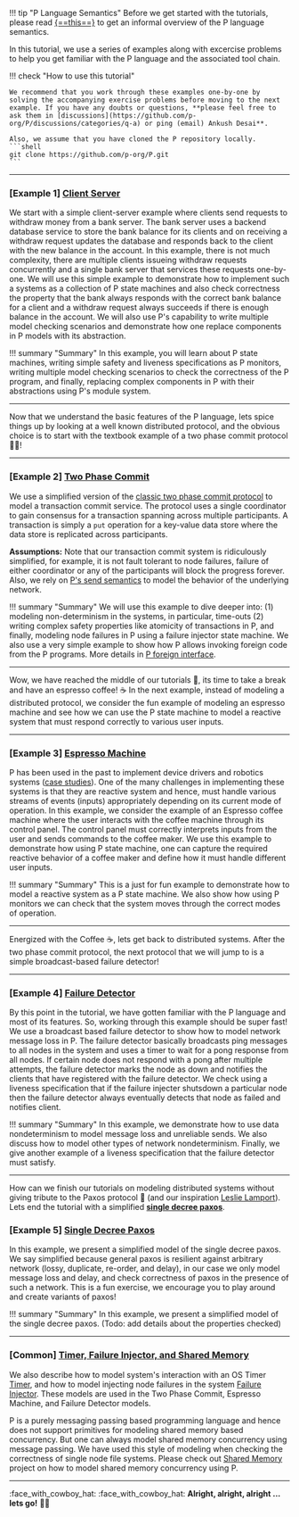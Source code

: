 
!!! tip "P Language Semantics"
    Before we get started with the tutorials, please read [{==this==}](advanced/psemantics.md) to get an informal overview of the P language semantics.

In this tutorial, we use a series of examples along with excercise problems to help you get familiar with the P language and the associated tool chain.

!!! check "How to use this tutorial"

    We recommend that you work through these examples one-by-one by solving the accompanying exercise problems before moving to the next example. If you have any doubts or questions, **please feel free to ask them in [discussions](https://github.com/p-org/P/discussions/categories/q-a) or ping (email) Ankush Desai**.

    Also, we assume that you have cloned the P repository locally.
    ```shell 
    git clone https://github.com/p-org/P.git
    ```

-----

### [Example 1] **[Client Server](tutorial/clientserver.md)**

We start with a simple client-server example where clients send requests to withdraw money from a bank server. The bank server uses a backend database service to store the bank balance for its clients and on receiving a withdraw request updates the database and responds back to the client with the new balance in the account. In this example, there is not much complexity, there are multiple clients issueing withdraw requests concurrently and a single bank server that services these requests one-by-one. We will use this simple example to demonstrate how to implement such a systems as a collection of P state machines and also check correctness the property that the bank always responds with the correct bank balance for a client and a withdraw request always succeeds if there is enough balance in the account. We will also use P's capability to write multiple model checking scenarios and demonstrate how one replace components in P models with its abstraction.

!!! summary "Summary"
    In this example, you will learn about P state machines, writing simple safety and liveness specifications as P monitors, writing multiple model checking scenarios to check the correctness of the P program, and finally, replacing complex components in P with their abstractions using P's module system.

-----

Now that we understand the basic features of the P language, lets spice things up by looking at a well known distributed protocol, and the obvious choice is to start with the textbook example of a two phase commit protocol :man_juggling:!

-----

### [Example 2] **[Two Phase Commit](tutorial/twophasecommit.md)**

We use a simplified version of the [classic two phase commit protocol](https://s2.smu.edu/~mhd/8330f11/p133-gray.pdf) to model a transaction commit service. The protocol uses a single coordinator to gain consensus for a transaction spanning across multiple participants. A transaction is simply a `put` operation for a key-value data store where the data store is replicated across participants.

**Assumptions:** Note that our transaction commit system is ridiculously simplified, for example, it is not fault tolerant to node failures, failure of either coordinator or any of the participants will block the progress forever. Also, we rely on [P's send semantics](advanced/psemantics.md) to model the behavior of the underlying network.

!!! summary "Summary"
    We will use this example to dive deeper into: (1) modeling non-determinism in the systems, in particular, time-outs (2) writing complex safety properties like atomicity of transactions in P, and finally, modeling node failures in P using a failure injector state machine. We also use a very simple example to show how P allows invoking foreign code from the P programs. More details in [P foreign interface](manual/foriegntypesfunctions.md).

-----

Wow, we have reached the middle of our tutorials :yawning_face:, its time to take a break and have an espresso coffee! :coffee:
In the next example, instead of modeling a distributed protocol, we consider the fun example of modeling an espresso machine and see how we can use the P state machine to model a reactive system that must respond correctly to various user inputs.

-----

### [Example 3] **[Espresso Machine](tutorial/espressomachine.md)**

P has been used in the past to implement device drivers and robotics systems ([case studies](casestudies.md)). One of the many challenges in implementing these systems is that they are reactive system and hence, must handle various streams of events (inputs) appropriately depending on its current mode of operation.
In this example, we consider the example of an Espresso coffee machine where the user interacts with the coffee machine through its control panel. The control panel must correctly interprets inputs from the user and sends commands to the coffee maker. We use this example to demonstrate how using P state machine, one can capture the required reactive behavior of a coffee maker and define how it must handle different user inputs.

!!! summary "Summary"
    This is a just for fun example to demonstrate how to model a reactive system as a P state machine. We also show how using P monitors we can check that the system moves through the correct modes of operation.

-----

Energized with the Coffee :coffee:, lets get back to distributed systems. After the two phase commit protocol, the next protocol that we will jump to is a simple broadcast-based failure detector!

-----

### [Example 4] **[Failure Detector](tutorial/failuredetector.md)**

By this point in the tutorial, we have gotten familiar with the P language and most of its features. So, working through this example should be super fast! We use a broadcast based failure detector to show how to model network message loss in P. The failure detector basically broadcasts ping messages to all nodes in the system and uses a timer to wait for a pong response from all nodes. If certain node does not respond with a pong after multiple attempts, the failure detector marks the node as down and notifies the clients that have registered with the failure detector. We check using a liveness specification that if the failure injecter shutsdown a particular node then the failure detector always eventually detects that node as failed and notifies client.

!!! summary "Summary"
    In this example, we demonstrate how to use data nondeterminism to model message loss and unreliable sends. We also discuss how to model other types of network nondeterminism. Finally, we give another example of a liveness specification that the failure detector must satisfy.

-----

How can we finish our tutorials on modeling distributed systems without giving tribute to the Paxos protocol :pray: (and our inspiration [Leslie Lamport](http://www.lamport.org/)). Lets end the tutorial with a simplified **[single decree paxos](https://mwhittaker.github.io/blog/single_decree_paxos/)**.

### [Example 5] **[Single Decree Paxos](tutorial/paxos.md)**

In this example, we present a simplified model of the single decree paxos. We say simplified because general paxos is resilient against arbitrary network (lossy, duplicate, re-order, and delay), in our case we only model message loss and delay, and check correctness of paxos in the presence of such a network. This is a fun exercise, we encourage you to play around and create variants of paxos!

!!! summary "Summary"
    In this example, we present a simplified model of the single decree paxos. (Todo: add details about the properties checked)

-----

### [Common] **[Timer, Failure Injector, and Shared Memory](tutorial/common.md)**

We also describe how to model system's interaction with an OS Timer [Timer](https://github.com/p-org/P/blob/master/Tutorial/Common/Timer/), and how to model injecting node failures in the system [Failure Injector](https://github.com/p-org/P/tree/master/Tutorial/Common/FailureInjector). These models are used in the Two Phase Commit, Espresso Machine, and Failure Detector models. 

P is a purely messaging passing based programming language and hence does not support primitives for modeling shared memory based concurrency. But one can always model shared memory concurrency using message passing. We have used this style of modeling when checking the correctness of single node file systems. Please check out [Shared Memory](howtoguides/sharedmemory.md) project on how to model shared memory concurrency using P.

-----

:face_with_cowboy_hat: :face_with_cowboy_hat: **Alright, alright, alright ... lets go!** :woman_technologist:


